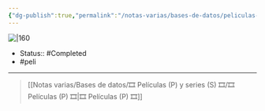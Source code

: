 ```yaml
---
{"dg-publish":true,"permalink":"/notas-varias/bases-de-datos/peliculas-p-y-series-s/p-la-vida-es-bella/"}
---
```



![|160](https://m.media-amazon.com/images/M/MV5BYmJmM2Q4NmMtYThmNC00ZjRlLWEyZmItZTIwOTBlZDQ3NTQ1XkEyXkFqcGdeQXVyMTQxNzMzNDI@._V1_SX300.jpg)

- Status:: #Completed 
- #peli 

---

> [[Notas varias/Bases de datos/🎞️ Películas (P) y series (S) 🎞️/🎞️ Películas (P) 🎞️\|🎞️ Películas (P) 🎞️]]